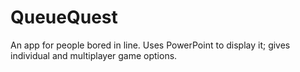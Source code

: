 # QueueQuest
An app for people bored in line. Uses PowerPoint to display it; gives individual and multiplayer game options. 
